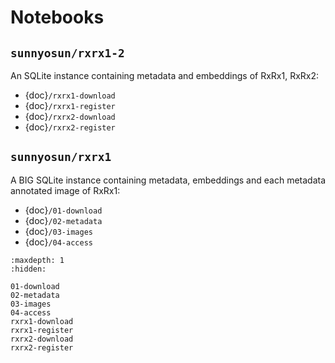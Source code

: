 # Notebooks

## `sunnyosun/rxrx1-2`

An SQLite instance containing metadata and embeddings of RxRx1, RxRx2:

- {doc}`/rxrx1-download`
- {doc}`/rxrx1-register`
- {doc}`/rxrx2-download`
- {doc}`/rxrx2-register`

## `sunnyosun/rxrx1`

A BIG SQLite instance containing metadata, embeddings and each metadata annotated image of RxRx1:

- {doc}`/01-download`
- {doc}`/02-metadata`
- {doc}`/03-images`
- {doc}`/04-access`

```{toctree}
:maxdepth: 1
:hidden:

01-download
02-metadata
03-images
04-access
rxrx1-download
rxrx1-register
rxrx2-download
rxrx2-register
```
